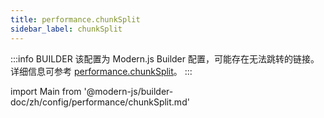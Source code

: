 ```yaml
---
title: performance.chunkSplit
sidebar_label: chunkSplit
---
```


:::info BUILDER
该配置为 Modern.js Builder 配置，可能存在无法跳转的链接。详细信息可参考 [performance.chunkSplit](https://modernjs.dev/builder/zh/api/config-performance.html#performance-chunksplit)。
:::

import Main from '@modern-js/builder-doc/zh/config/performance/chunkSplit.md'

<Main />
